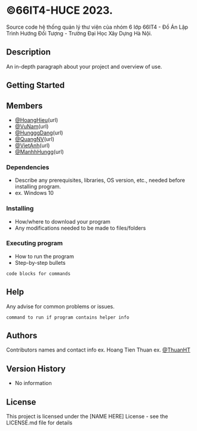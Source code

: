 # ©66IT4-HUCE 2023. 
Source code hệ thống quản lý thư viện của nhóm 6 lớp 66IT4 - Đồ Án Lập Trình Hướng Đối Tượng - Trường Đại Học Xây Dựng Hà Nội.
## Description
An in-depth paragraph about your project and overview of use.
## Getting Started
## Members

* [@HoangHieu](https://www.facebook.com/profile.php?id=100018980305945)(url)
* [@VuNam](https://www.facebook.com/vu.nam.7315720)(url)
* [@HungggDang](https://www.facebook.com/profile.php?id=100035778735665)(url)
* [@QuangNV](https://www.facebook.com/profile.php?id=100038349790274)(url)
* [@VietAnh](facebook.com/em.nguyenviet.9)(url)
* [@ManhhHungg](https://www.facebook.com/profile.php?id=100029052751004)(url)
### Dependencies

* Describe any prerequisites, libraries, OS version, etc., needed before installing program.
* ex. Windows 10

### Installing

* How/where to download your program
* Any modifications needed to be made to files/folders

### Executing program

* How to run the program
* Step-by-step bullets
```
code blocks for commands
```

## Help

Any advise for common problems or issues.
```
command to run if program contains helper info
```

## Authors

Contributors names and contact info
ex. Hoang Tien Thuan
ex. [@ThuanHT](https://www.facebook.com/htt268)

## Version History

* No information

## License

This project is licensed under the [NAME HERE] License - see the LICENSE.md file for details


